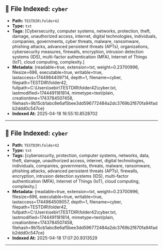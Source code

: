 ## 📄 File Indexed: `cyber`

- **Path:** `TESTDIR\folder42`
- **Type:** `txt`
- **Tags:** [Cybersecurity, computer systems, networks, protection, theft, damage, unauthorized access, internet, digital technologies, individuals, companies, governments, cyber threats, malware, ransomware, phishing attacks, advanced persistent threats (APTs), organizations, cybersecurity measures, firewalls, encryption, intrusion detection systems (IDS), multi-factor authentication (MFA), Internet of Things (IoT), cloud computing, complexity.]
- **Metadata:** {readable=true, extension=txt, weight=0.23700996, filesize=696, executable=true, writable=true, lastaccess=1744984409714, depth=1, filename=cyber, filepath=TESTDIR\folder42, fullpath=C:\Users\sebir\TESTDIR\folder42\cyber.txt, lastmodified=1744491181814, mimetype=text/plain, creationtime=1743784507458, filehash=9b15cb1abc8e6af5bee3dd596772484a2dc3769b2f870fa94fadb2ddd0c547ce}
- **Indexed At:** 2025-04-18 16:55:10.8528702

---
## 📄 File Indexed: `cyber`

- **Path:** `TESTDIR\folder42`
- **Type:** `txt`
- **Tags:** [cybersecurity, protection, computer systems, networks, data, theft, damage, unauthorized access, internet, digital technologies, individuals, companies, governments, threats, malware, ransomware, phishing attacks, advanced persistent threats (APTs), firewalls, encryption, intrusion detection systems (IDS), multi-factor authentication (MFA), Internet of Things (IoT), cloud computing, complexity.]
- **Metadata:** {readable=true, extension=txt, weight=0.23700996, filesize=696, executable=true, writable=true, lastaccess=1744984509057, depth=1, filename=cyber, filepath=TESTDIR\folder42, fullpath=C:\Users\sebir\TESTDIR\folder42\cyber.txt, lastmodified=1744491181814, mimetype=text/plain, creationtime=1743784507458, filehash=9b15cb1abc8e6af5bee3dd596772484a2dc3769b2f870fa94fadb2ddd0c547ce}
- **Indexed At:** 2025-04-18 17:07:20.9313529

---
